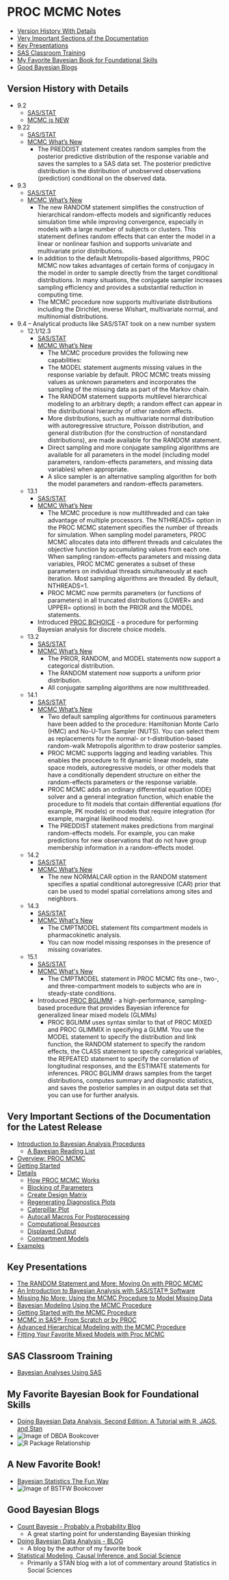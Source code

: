 # PROC MCMC Notes
* [Version History With Details](#version-history-with-details)
* [Very Important Sections of the Documentation](#very-important-sections-of-the-documentation-for-the-latest-release)
* [Key Presentations](#key-presentations)
* [SAS Classroom Training](#sas-classroom-training)
* [My Favorite Bayesian Book for Foundational Skills](#my-favorite-bayesian-book-for-foundational-skills)
* [Good Bayesian Blogs](#good-bayesian-blogs)

## Version History with Details
*	9.2
    *	[SAS/STAT](http://support.sas.com/documentation/onlinedoc/stat/index.html#statprev)
    *	[MCMC is NEW](http://support.sas.com/documentation/cdl/en/statug/63033/HTML/default/viewer.htm#statug_whatsnew_sect024.htm)
*	9.22
    *	[SAS/STAT](http://support.sas.com/documentation/onlinedoc/stat/index.html#statprev)
    *	[MCMC What’s New](http://support.sas.com/documentation/cdl/en/statug/63347/HTML/default/viewer.htm#statug_whatsnew_sect019.htm)
        *	The PREDDIST statement creates random samples from the posterior predictive distribution of the response variable and saves the samples to a SAS data set. The posterior predictive distribution is the distribution of unobserved observations (prediction) conditional on the observed data.
*	9.3
    *	[SAS/STAT](http://support.sas.com/documentation/onlinedoc/stat/index.html#stat93)
    *	[MCMC What’s New](http://support.sas.com/documentation/cdl/en/statug/63962/HTML/default/viewer.htm#statug_whatsnew_sect019.htm)
        *	The new RANDOM statement simplifies the construction of hierarchical random-effects models and significantly reduces simulation time while improving convergence, especially in models with a large number of subjects or clusters. This statement defines random effects that can enter the model in a linear or nonlinear fashion and supports univariate and multivariate prior distributions.
        *	In addition to the default Metropolis-based algorithms, PROC MCMC now takes advantages of certain forms of conjugacy in the model in order to sample directly from the target conditional distributions. In many situations, the conjugate sampler increases sampling efficiency and provides a substantial reduction in computing time.
        *	The MCMC procedure now supports multivariate distributions including the Dirichlet, inverse Wishart, multivariate normal, and multinomial distributions.
*	9.4 – Analytical products like SAS/STAT took on a new number system
    *	12.1/12.3
        *	[SAS/STAT](http://support.sas.com/documentation/onlinedoc/stat/index.html#stat121)
        *	[MCMC What’s New](http://support.sas.com/documentation/cdl/en/statug/66103/HTML/default/viewer.htm#statug_whatsnew_sect022.htm)
            *	The MCMC procedure provides the following new capabilities:
            *	The MODEL statement augments missing values in the response variable by default. PROC MCMC treats missing values as unknown parameters and incorporates the sampling of the missing data as part of the Markov chain.
            *	The RANDOM statement supports multilevel hierarchical modeling to an arbitrary depth; a random effect can appear in the distributional hierarchy of other random effects.
            *	More distributions, such as multivariate normal distribution with autoregressive structure, Poisson distribution, and general distribution (for the construction of nonstandard distributions), are made available for the RANDOM statement.
            *	Direct sampling and more conjugate sampling algorithms are available for all parameters in the model (including model parameters, random-effects parameters, and missing data variables) when appropriate.
            *	A slice sampler is an alternative sampling algorithm for both the model parameters and random-effects parameters.
    *	13.1
        *	[SAS/STAT](http://support.sas.com/documentation/onlinedoc/stat/index.html#stat131)
        *	[MCMC What’s New](http://support.sas.com/documentation/cdl/en/statug/66859/HTML/default/viewer.htm#statug_whatsnew_sect019.htm)
            *	The MCMC procedure is now multithreaded and can take advantage of multiple processors. The NTHREADS= option in the PROC MCMC statement specifies the number of threads for simulation. When sampling model parameters, PROC MCMC allocates data into different threads and calculates the objective function by accumulating values from each one. When sampling random-effects parameters and missing data variables, PROC MCMC generates a subset of these parameters on individual threads simultaneously at each iteration. Most sampling algorithms are threaded. By default, NTHREADS=1.
            *	PROC MCMC now permits parameters (or functions of parameters) in all truncated distributions (LOWER= and UPPER= options) in both the PRIOR and the MODEL statements.
        * Introduced [PROC BCHOICE](http://support.sas.com/documentation/cdl/en/statug/66859/HTML/default/viewer.htm#statug_bchoice_overview.htm) - a procedure for performing Bayesian analysis for discrete choice models.        
    *	13.2
        *	[SAS/STAT](http://support.sas.com/documentation/onlinedoc/stat/index.html#stat132)
        *	[MCMC What’s New](http://support.sas.com/documentation/cdl/en/statug/67523/HTML/default/viewer.htm#statug_whatsnew_sect018.htm)
            *	The PRIOR, RANDOM, and MODEL statements now support a categorical distribution.
            *	The RANDOM statement now supports a uniform prior distribution.
            *	All conjugate sampling algorithms are now multithreaded.
    *	14.1
        *	[SAS/STAT](http://support.sas.com/documentation/onlinedoc/stat/index.html#stat141)
        *	[MCMC What’s New](http://support.sas.com/documentation/cdl/en/statug/68162/HTML/default/viewer.htm#statug_whatsnew_sect026.htm)
            *	Two default sampling algorithms for continuous parameters have been added to the procedure: Hamiltonian Monte Carlo (HMC) and No-U-Turn Sampler (NUTS). You can select them as replacements for the normal- or t-distribution-based random-walk Metropolis algorithm to draw posterior samples.
            *	PROC MCMC supports lagging and leading variables. This enables the procedure to fit dynamic linear models, state space models, autoregressive models, or other models that have a conditionally dependent structure on either the random-effects parameters or the response variable.
            *	PROC MCMC adds an ordinary differential equation (ODE) solver and a general integration function, which enable the procedure to fit models that contain differential equations (for example, PK models) or models that require integration (for example, marginal likelihood models).
            *	The PREDDIST statement makes predictions from marginal random-effects models. For example, you can make predictions for new observations that do not have group membership information in a random-effects model.
    *	14.2
        *	[SAS/STAT](http://support.sas.com/documentation/onlinedoc/stat/index.html#stat142)
        *	[MCMC What’s New](http://go.documentation.sas.com/?docsetId=statug&docsetVersion=14.2&docsetTarget=statug_whatsnew_sect013.htm&locale=en)
            *	The new NORMALCAR option in the RANDOM statement specifies a spatial conditional autoregressive (CAR) prior that can be used to model spatial correlations among sites and neighbors.
    * 14.3
        * [SAS/STAT](http://support.sas.com/documentation/onlinedoc/stat/index.html#stat143)
        * [MCMC What's New](http://go.documentation.sas.com/?docsetId=statug&docsetVersion=14.3&docsetTarget=statug_whatsnew_sect017.htm&locale=en)
            * The CMPTMODEL statement fits compartment models in pharmacokinetic analysis.
            * You can now model missing responses in the presence of missing covariates.
    * 15.1
        * [SAS/STAT](http://support.sas.com/documentation/onlinedoc/stat/index.html#stat151)
        * [MCMC What's New](https://documentation.sas.com/?docsetId=statug&docsetTarget=statug_whatsnew_sect019.htm&docsetVersion=15.1&locale=en)
            * The CMPTMODEL statement in PROC MCMC fits one-, two-, and three-compartment models to subjects who are in steady-state conditions.
        * Introduced [PROC BGLIMM](https://go.documentation.sas.com/?docsetId=statug&docsetVersion=15.1&docsetTarget=statug_bglimm_overview.htm&locale=en) - a high-performance, sampling-based procedure that provides Bayesian inference for generalized linear mixed models (GLMMs)
          * PROC BGLIMM uses syntax similar to that of PROC MIXED and PROC GLIMMIX in specifying a GLMM. You use the MODEL statement to specify the distribution and link function, the RANDOM statement to specify the random effects, the CLASS statement to specify categorical variables, the REPEATED statement to specify the correlation of longitudinal responses, and the ESTIMATE statements for inferences. PROC BGLIMM draws samples from the target distributions, computes summary and diagnostic statistics, and saves the posterior samples in an output data set that you can use for further analysis.

## Very Important Sections of the Documentation for the Latest Release
*	[Introduction to Bayesian Analysis Procedures](https://documentation.sas.com/?docsetId=statug&docsetTarget=statug_introbayes_toc.htm&docsetVersion=15.1&locale=en)
    * [A Bayesian Reading List](https://go.documentation.sas.com/?docsetId=statug&docsetTarget=statug_introbayes_sect045.htm&docsetVersion=15.1&locale=en)
*	[Overview: PROC MCMC](https://documentation.sas.com/?docsetId=statug&docsetTarget=statug_mcmc_overview.htm&docsetVersion=15.1&locale=en)
*	[Getting Started](https://documentation.sas.com/?docsetId=statug&docsetTarget=statug_mcmc_gettingstarted.htm&docsetVersion=15.1&locale=en)
*	[Details](https://documentation.sas.com/?docsetId=statug&docsetTarget=statug_mcmc_details.htm&docsetVersion=15.1&locale=en)
    *	[How PROC MCMC Works](https://documentation.sas.com/?docsetId=statug&docsetTarget=statug_mcmc_details01.htm&docsetVersion=15.1&locale=en)
    *	[Blocking of Parameters](https://documentation.sas.com/?docsetId=statug&docsetTarget=statug_mcmc_details05.htm&docsetVersion=15.1&locale=en)
    *	[Create Design Matrix](https://documentation.sas.com/?docsetId=statug&docsetTarget=statug_mcmc_details41.htm&docsetVersion=15.1&locale=en)
    *	[Regenerating Diagnostics Plots](https://documentation.sas.com/?docsetId=statug&docsetTarget=statug_mcmc_details55.htm&docsetVersion=15.1&locale=en)
    *	[Caterpillar Plot](https://documentation.sas.com/?docsetId=statug&docsetTarget=statug_mcmc_details56.htm&docsetVersion=15.1&locale=en)
    *	[Autocall Macros For Postprocessing](https://documentation.sas.com/?docsetId=statug&docsetTarget=statug_mcmc_details57.htm&docsetVersion=15.1&locale=en)
    *	[Computational Resources](https://documentation.sas.com/?docsetId=statug&docsetTarget=statug_mcmc_details77.htm&docsetVersion=15.1&locale=en)
    *	[Displayed Output](https://documentation.sas.com/?docsetId=statug&docsetTarget=statug_mcmc_details78.htm&docsetVersion=15.1&locale=en)
    * [Compartment Models](https://documentation.sas.com/?docsetId=statug&docsetTarget=statug_mcmc_details44.htm&docsetVersion=15.1&locale=en)
*	[Examples](https://documentation.sas.com/?docsetId=statug&docsetTarget=statug_mcmc_examples.htm&docsetVersion=15.1&locale=en)

## Key Presentations
*	[The RANDOM Statement and More: Moving On with PROC MCMC](https://support.sas.com/resources/papers/proceedings11/334-2011.pdf)
*	[An Introduction to Bayesian Analysis with SAS/STAT® Software](https://support.sas.com/resources/papers/proceedings14/SAS400-2014.pdf)
*	[Missing No More: Using the MCMC Procedure to Model Missing Data](https://support.sas.com/resources/papers/proceedings13/436-2013.pdf)
*	[Bayesian Modeling Using the MCMC Procedure](https://support.sas.com/resources/papers/proceedings09/257-2009.pdf)
*	[Getting Started with the MCMC Procedure](https://support.sas.com/rnd/app/stat/papers/2014/gettingstartedMCMC2014.pdf)
*	[MCMC in SAS®: From Scratch or by PROC](http://support.sas.com/resources/papers/proceedings16/9080-2016.pdf)
*  [Advanced Hierarchical Modeling with the MCMC Procedure](https://support.sas.com/resources/papers/proceedings17/SAS0478-2017.pdf)
*  [Fitting Your Favorite Mixed Models with Proc MCMC](https://support.sas.com/resources/papers/proceedings16/SAS5601-2016.pdf)

## SAS Classroom Training
*	[Bayesian Analyses Using SAS](https://support.sas.com/edu/schedules.html?ctry=us&crs=STBAY)

## My Favorite Bayesian Book for Foundational Skills
*  [Doing Bayesian Data Analysis, Second Edition: A Tutorial with R, JAGS, and Stan](https://sites.google.com/site/doingbayesiandataanalysis/purchase)
*  ![Image of DBDA Bookcover](https://9b8e0032-a-62cb3a1a-s-sites.googlegroups.com/site/doingbayesiandataanalysis/what-s-new-in-2nd-ed/CoverDBDA2E-FrontOnly-600wide.png?attachauth=ANoY7cpkCotcE4ULP-HhvTJ0t0gLh2DeWMZVWVifu5VeYU27FpBgDJoJOXu7D8hgn2GWPgUkZ5Gq6E7sxLDJgmgBNwiUyX2yJJot7hm70syr6hx1yUkpEcGCZVl3MLTKElNgp5_xpK451n11z8Np-EFJKyR2LMZEUEiND1CuhjiEDmsO4bS6vEUsnk9SeLnHXfONPpzP3XOyiIdDvFqr1W6ho0RuEGDfdBvICE3HdRO8dmFfNtcZXRjPYayWMuZPgr3XBKJj-FbyLcGiA0BtExnrfkynoo_wpgDrYrRmTYdNldZaPPZPhB4%3D&attredirects=0)
*  ![R Package Relationship](./osPackageRelationship25p.JPG)

## A New Favorite Book!
* [Bayesian Statistics The Fun Way](https://nostarch.com/learnbayes)
* ![Image of BSTFW Bookcover](https://nostarch.com/sites/default/files/styles/uc_product_full/public/BayesianStats_front.png?itok=0yWC__z9)

## Good Bayesian Blogs
*  [Count Bayesie - Probably a Probability Blog](https://www.countbayesie.com)
   *  A great starting point for understanding Bayesian thinking
*  [Doing Bayesian Data Analysis - BLOG](http://doingbayesiandataanalysis.blogspot.com)
   *  A blog by the author of my favorite book
*  [Statistical Modeling, Causal Inference, and Social Science](http://andrewgelman.com)
   *  Primarily a STAN blog with a lot of commentary around Statistics in Social Sciences
